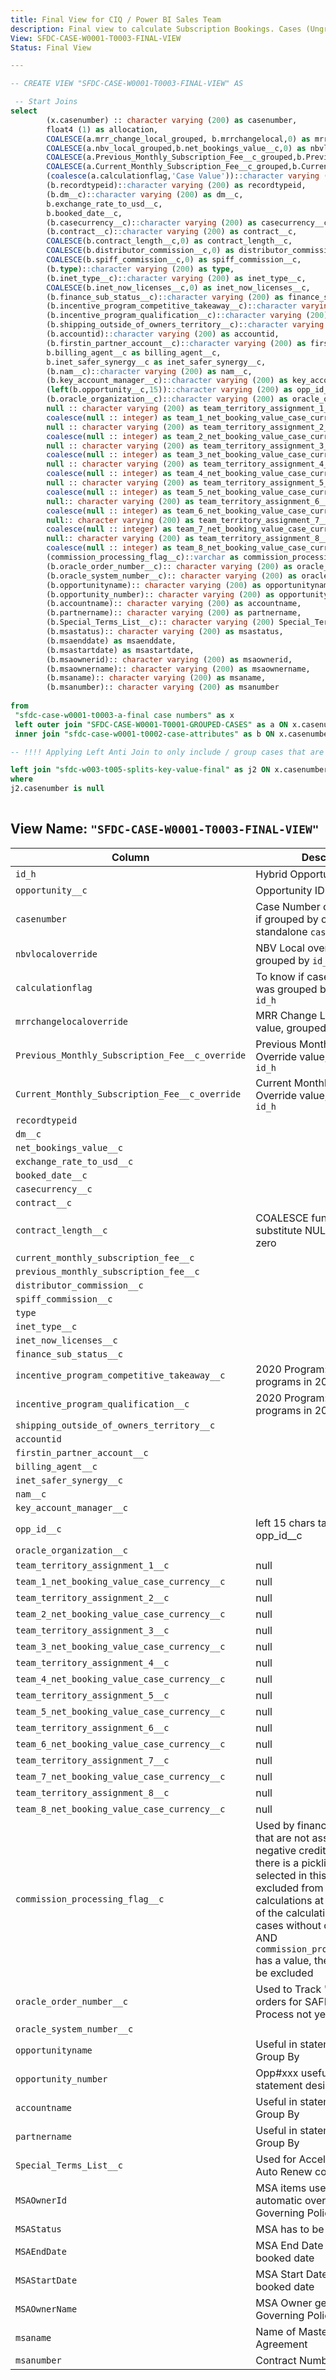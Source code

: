```yaml
---
title: Final View for CIQ / Power BI Sales Team
description: Final view to calculate Subscription Bookings. Cases (Ungrouped cases in prev. step) with Splits are also removed using left anti join. All Team values are replaced with null
View: SFDC-CASE-W0001-T0003-FINAL-VIEW
Status: Final View

---
```


```sql
-- CREATE VIEW "SFDC-CASE-W0001-T0003-FINAL-VIEW" AS

 -- Start Joins
select
        (x.casenumber) :: character varying (200) as casenumber,
        float4 (1) as allocation,
        COALESCE(a.mrr_change_local_grouped, b.mrrchangelocal,0) as mrrchangelocaloverride,
        COALESCE(a.nbv_local_grouped,b.net_bookings_value__c,0) as nbvlocaloverride,
        COALESCE(a.Previous_Monthly_Subscription_Fee__c_grouped,b.Previous_Monthly_Subscription_Fee__c,0) as Previous_Monthly_Subscription_Fee__c_override,
        COALESCE(a.Current_Monthly_Subscription_Fee__c_grouped,b.Current_Monthly_Subscription_Fee__c,0) as Current_Monthly_Subscription_Fee__c_override,
        (coalesce(a.calculationflag,'Case Value'))::character varying (200) as calculationflag,
        (b.recordtypeid)::character varying (200) as recordtypeid,
        (b.dm__c)::character varying (200) as dm__c,
        b.exchange_rate_to_usd__c,
        b.booked_date__c,
        (b.casecurrency__c)::character varying (200) as casecurrency__c,
        (b.contract__c)::character varying (200) as contract__c,
        COALESCE(b.contract_length__c,0) as contract_length__c,
        COALESCE(b.distributor_commission__c,0) as distributor_commission__c,
        COALESCE(b.spiff_commission__c,0) as spiff_commission__c,
        (b.type)::character varying (200) as type,
        (b.inet_type__c)::character varying (200) as inet_type__c,
        COALESCE(b.inet_now_licenses__c,0) as inet_now_licenses__c,
        (b.finance_sub_status__c)::character varying (200) as finance_sub_status__c,
        (b.incentive_program_competitive_takeaway__c)::character varying (200) as incentive_program_competitive_takeaway__c,
        (b.incentive_program_qualification__c)::character varying (200) as incentive_program_qualification__c,
        (b.shipping_outside_of_owners_territory__c)::character varying (200) as shipping_outside_of_owners_territory__c,
        (b.accountid)::character varying (200) as accountid,
        (b.firstin_partner_account__c)::character varying (200) as firstin_partner_account__c,
        b.billing_agent__c as billing_agent__c,
        b.inet_safer_synergy__c as inet_safer_synergy__c,
        (b.nam__c)::character varying (200) as nam__c,
        (b.key_account_manager__c)::character varying (200) as key_account_manager__c,
        (left(b.opportunity__c,15))::character varying (200) as opp_id__c,
        (b.oracle_organization__c)::character varying (200) as oracle_organization__c,
        null :: character varying (200) as team_territory_assignment_1__c,
        coalesce(null :: integer) as team_1_net_booking_value_case_currency__c,
        null :: character varying (200) as team_territory_assignment_2__c,
        coalesce(null :: integer) as team_2_net_booking_value_case_currency__c,
        null :: character varying (200) as team_territory_assignment_3__c,
        coalesce(null :: integer) as team_3_net_booking_value_case_currency__c,
        null :: character varying (200) as team_territory_assignment_4__c,
        coalesce(null :: integer) as team_4_net_booking_value_case_currency__c,
        null :: character varying (200) as team_territory_assignment_5__c,
        coalesce(null :: integer) as team_5_net_booking_value_case_currency__c,
        null:: character varying (200) as team_territory_assignment_6__c,
        coalesce(null :: integer) as team_6_net_booking_value_case_currency__c,
        null:: character varying (200) as team_territory_assignment_7__c,
        coalesce(null :: integer) as team_7_net_booking_value_case_currency__c,
        null:: character varying (200) as team_territory_assignment_8__c,
        coalesce(null :: integer) as team_8_net_booking_value_case_currency__c,
        (commission_processing_flag__c)::varchar as commission_processing_flag__c,
        (b.oracle_order_number__c):: character varying (200) as oracle_order_number__c,
        (b.oracle_system_number__c):: character varying (200) as oracle_system_number__c,
        (b.opportunityname):: character varying (200) as opportunityname,
        (b.opportunity_number):: character varying (200) as opportunity_number,
        (b.accountname):: character varying (200) as accountname,
        (b.partnername):: character varying (200) as partnername,
        (b.Special_Terms_List__c):: character varying (200) Special_Terms_List__c,
        (b.msastatus):: character varying (200) as msastatus,
        (b.msaenddate) as msaenddate,
        (b.msastartdate) as msastartdate,
        (b.msaownerid):: character varying (200) as msaownerid,
        (b.msaownername):: character varying (200) as msaownername,
        (b.msaname):: character varying (200) as msaname,
        (b.msanumber):: character varying (200) as msanumber
 
from
 "sfdc-case-w0001-t0003-a-final case numbers" as x
 left outer join "SFDC-CASE-W0001-T0001-GROUPED-CASES" as a ON x.casenumber = a.casenumber
 inner join "sfdc-case-w0001-t0002-case-attributes" as b ON x.casenumber = b.casenumber

-- !!!! Applying Left Anti Join to only include / group cases that are not present in the Split Table. i.e. if there is split, then it is excluded See: https://mode.com/blog/anti-join-examples/

left join "sfdc-w003-t005-splits-key-value-final" as j2 ON x.casenumber = j2.casenumber
where
j2.casenumber is null
 

```

## View Name: `"SFDC-CASE-W0001-T0003-FINAL-VIEW"`


| Column | Description |
| --- | --- |
| `id_h`| Hybrid Opportunity ID |
| `opportunity__c`| Opportunity ID |
| `casenumber`| Case Number of the Top Case if grouped by opportunity, else standalone `casenumber` |
| `nbvlocaloverride` | NBV Local override value, grouped by `id_h` |
| `calculationflag` | To know if case calculation was grouped by Opportunity `id_h` |
| `mrrchangelocaloverride` | MRR Change Local override value, grouped by `id_h` |
| `Previous_Monthly_Subscription_Fee__c_override`| Previous Monthly Local Override value, grouped by `id_h` |
| `Current_Monthly_Subscription_Fee__c_override` | Current Monthly Local Override value, grouped by `id_h` |
|`recordtypeid`|  |
|`dm__c` |  |
|`net_bookings_value__c` |  |
|`exchange_rate_to_usd__c` |  |
|`booked_date__c` |  |
|`casecurrency__c` |  |
|`contract__c` |  |
|`contract_length__c` | COALESCE function used to substitute NULL values with zero |
|`current_monthly_subscription_fee__c` |  |
|`previous_monthly_subscription_fee__c` |  |
|`distributor_commission__c` |  |
|`spiff_commission__c` |  |
|`type` |  |
|`inet_type__c` |  |
|`inet_now_licenses__c` |  |
|`finance_sub_status__c` |  |
|`incentive_program_competitive_takeaway__c` | 2020 Program: No SPIFF programs in 2021 |
|`incentive_program_qualification__c` |  2020 Program: No SPIFF programs in 2021 |
|`shipping_outside_of_owners_territory__c` |  |
|`accountid` |  |
|`firstin_partner_account__c` |  |
|`billing_agent__c` |  |
|`inet_safer_synergy__c` |  |
|`nam__c` |  |
|`key_account_manager__c` |  |
|`opp_id__c` | left 15 chars taken to match opp_id__c |
|`oracle_organization__c` |  |
|`team_territory_assignment_1__c` | null |
|`team_1_net_booking_value_case_currency__c` | null |
|`team_territory_assignment_2__c` | null |
|`team_2_net_booking_value_case_currency__c` |null  |
|`team_territory_assignment_3__c` | null |
|`team_3_net_booking_value_case_currency__c` | null |
|`team_territory_assignment_4__c` | null |
|`team_4_net_booking_value_case_currency__c` | null |
|`team_territory_assignment_5__c` | null |
|`team_5_net_booking_value_case_currency__c` | null |
|`team_territory_assignment_6__c` | null|
|`team_6_net_booking_value_case_currency__c` | null |
|`team_territory_assignment_7__c` | null |
|`team_7_net_booking_value_case_currency__c` | null |
|`team_territory_assignment_8__c` | null |
|`team_8_net_booking_value_case_currency__c` | null |
|`commission_processing_flag__c` | Used by finance to flag cases that are not assigned any negative credit Sales Reps. If there is a picklist value selected in this field, then it is excluded from grouping calculations at an earlier part of the calculation. If there are cases without opportunities AND `commission_processing_flag__c` has a value, then it will need to be excluded |
|`oracle_order_number__c` | Used to Track 'iNet' Synergy orders for SAFER Team. Process not yet defined |
|`oracle_system_number__c` |  |
|`opportunityname` | Useful in statement design Group By |
|`opportunity_number` | Opp#xxx useful for look up in statement design |
|`accountname` | Useful in statement design Group By |
|`partnername` | Useful in statement design Group By  |
|`Special_Terms_List__c` | Used for Accelerators, value = Auto Renew contracts |
|`MSAOwnerId` | MSA items used to determine automatic overlay policies per Governing Policy |
|`MSAStatus` | MSA has to be active |
|`MSAEndDate` | MSA End Date must be after booked date |
|`MSAStartDate` |MSA Start Date must be before booked date |
|`MSAOwnerName` | MSA Owner gets credit per Governing Policy |
|`msaname`| Name of Master Service Agreement|
|`msanumber`| Contract Number of MSA |
